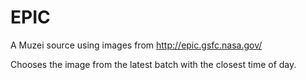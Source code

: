 # EPIC

A Muzei source using images from http://epic.gsfc.nasa.gov/

Chooses the image from the latest batch with the closest time of day.
